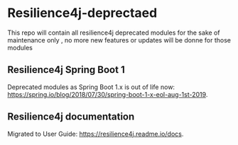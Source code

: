 # Resilience4j-deprectaed
This repo will contain all resilience4j deprecated modules for the sake of maintenance only , no more new features or updates will be donne for those modules 


## Resilience4j Spring Boot 1
 
Deprecated modules as Spring Boot 1.x is out of life now: https://spring.io/blog/2018/07/30/spring-boot-1-x-eol-aug-1st-2019.

## Resilience4j documentation

Migrated to User Guide: https://resilience4j.readme.io/docs.